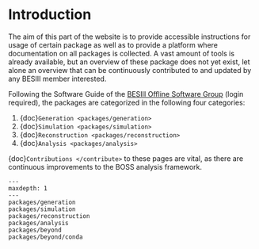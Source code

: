 # Introduction

The aim of this part of the website is to provide accessible instructions for
usage of certain package as well as to provide a platform where documentation
on all packages is collected. A vast amount of tools is already available, but
an overview of these package does not yet exist, let alone an overview that can
be continuously contributed to and updated by any BESIII member interested.

Following the Software Guide of the
[BESIII Offline Software Group](https://docbes3.ihep.ac.cn/~offlinesoftware/index.php/Main_Page)
(login required), the packages are categorized in the following four
categories:

1. {doc}`Generation <packages/generation>`
2. {doc}`Simulation <packages/simulation>`
3. {doc}`Reconstruction <packages/reconstruction>`
4. {doc}`Analysis <packages/analysis>`

{doc}`Contributions </contribute>` to these pages are vital, as there are
continuous improvements to the BOSS analysis framework.

```{toctree}
---
maxdepth: 1
---
packages/generation
packages/simulation
packages/reconstruction
packages/analysis
packages/beyond
packages/beyond/conda
```
